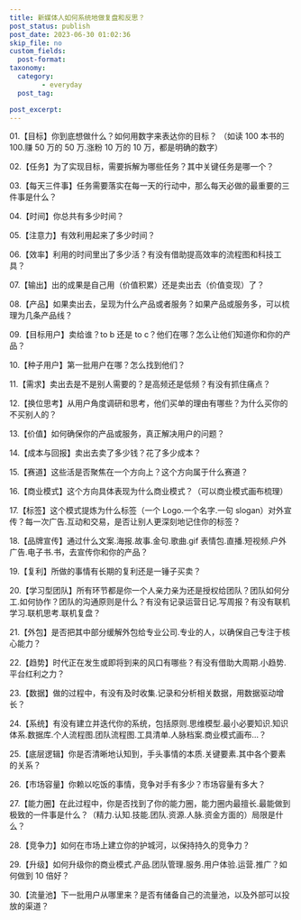```yaml
---
title: 新媒体人如何系统地做复盘和反思？
post_status: publish
post_date: 2023-06-30 01:02:36
skip_file: no
custom_fields: 
  post-format: 
taxonomy:
  category:
        - everyday
  post_tag:

post_excerpt: 
---
```

01.【目标】你到底想做什么？如何用数字来表达你的目标？ （如读 100 本书的 100.赚 50 万的 50 万.涨粉 10 万的 10 万，都是明确的数字）

02.【任务】为了实现目标，需要拆解为哪些任务？其中关键任务是哪一个？

03.【每天三件事】任务需要落实在每一天的行动中，那么每天必做的最重要的三件事是什么？

04.【时间】你总共有多少时间？

05.【注意力】有效利用起来了多少时间？

06.【效率】利用的时间里出了多少活？有没有借助提高效率的流程图和科技工具？

07.【输出】出的成果是自己用（价值积累）还是卖出去（价值变现）了？

08.【产品】如果卖出去，呈现为什么产品或者服务？如果产品或服务多，可以梳理为几条产品线？

09.【目标用户】卖给谁？to b 还是 to c？他们在哪？怎么让他们知道你和你的产品？

10.【种子用户】第一批用户在哪？怎么找到他们？

11.【需求】卖出去是不是别人需要的？是高频还是低频？有没有抓住痛点？

12.【换位思考】从用户角度调研和思考，他们买单的理由有哪些？为什么买你的不买别人的？

13.【价值】如何确保你的产品或服务，真正解决用户的问题？

14.【成本与回报】卖出去卖了多少钱？花了多少成本？

15.【赛道】这些活是否聚焦在一个方向上？这个方向属于什么赛道？

16.【商业模式】这个方向具体表现为什么商业模式？（可以商业模式画布梳理）

17.【标签】这个模式提炼为什么标签（一个 Logo.一个名字.一句 slogan）对外宣传？每一次广告.互动和交易，是否让别人更深刻地记住你的标签？

18.【品牌宣传】通过什么文案.海报.故事.金句.歌曲.gif 表情包.直播.短视频.户外广告.电子书.书，去宣传你和你的产品？

19.【复利】所做的事情有长期的复利还是一锤子买卖？

20.【学习型团队】所有环节都是你一个人亲力亲为还是授权给团队？团队如何分工.如何协作？团队的沟通原则是什么？有没有记录运营日记.写周报？有没有联机学习.联机思考.联机复盘？

21.【外包】是否把其中部分缓解外包给专业公司.专业的人，以确保自己专注于核心能力？

22.【趋势】时代正在发生或即将到来的风口有哪些？有没有借助大周期.小趋势.平台红利之力？

23.【数据】做的过程中，有没有及时收集.记录和分析相关数据，用数据驱动增长？

24.【系统】有没有建立并迭代你的系统，包括原则.思维模型.最小必要知识.知识体系.数据库.个人流程图.团队流程图.工具清单.人脉档案.商业模式画布…？

25.【底层逻辑】你是否清晰地认知到，手头事情的本质.关键要素.其中各个要素的关系？

26.【市场容量】你赖以吃饭的事情，竞争对手有多少？市场容量有多大？

27.【能力圈】在此过程中，你是否找到了你的能力圈，能力圈内最擅长.最能做到极致的一件事是什么？（精力.认知.技能.团队.资源.人脉.资金方面的）局限是什么？

28.【竞争力】如何在市场上建立你的护城河，以保持持久的竞争力？

29.【升级】如何升级你的商业模式.产品.团队管理.服务.用户体验.运营.推广？如何做到 10 倍好？

30.【流量池】下一批用户从哪里来？是否有储备自己的流量池，以及外部可以投放的渠道？